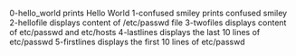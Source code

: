 0-hello_world prints Hello World
1-confused smiley prints confused smiley
2-hellofile displays content of /etc/passwd file
3-twofiles displays content of etc/passwd and etc/hosts
4-lastlines displays the last 10 lines of etc/passwd
5-firstlines displays the first 10 lines of etc/passwd
